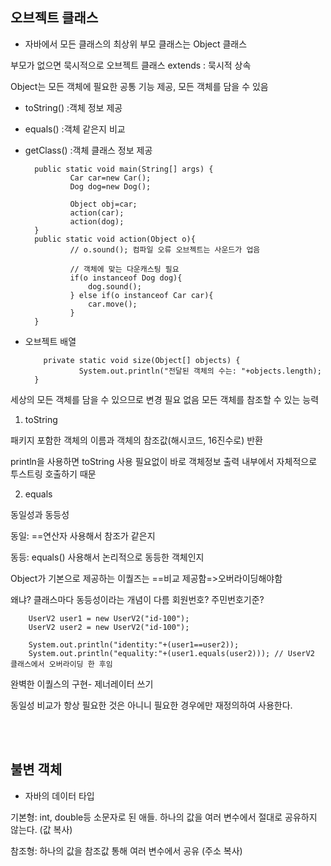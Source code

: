 ## 오브젝트 클래스
- 자바에서 모든 클래스의 최상위 부모 클래스는 Object 클래스
  
부모가 없으면 묵시적으로 오브젝트 클래스 extends : 묵시적 상속

Object는 모든 객체에 필요한 공통 기능 제공, 모든 객체를 담을 수 있음

- toString() :객체 정보 제공
- equals() :객체 같은지 비교
- getClass() :객체 클래스 정보 제공

        public static void main(String[] args) {
                Car car=new Car();
                Dog dog=new Dog();
        
                Object obj=car;
                action(car);
                action(dog);
        }
        public static void action(Object o){
                // o.sound(); 컴파일 오류 오브젝트는 사운드가 업음
        
                // 객체에 맞는 다운캐스팅 필요
                if(o instanceof Dog dog){
                    dog.sound();
                } else if(o instanceof Car car){
                    car.move();
                }
        }


- 오브젝트 배열
  
          private static void size(Object[] objects) {
                  System.out.println("전달된 객체의 수는: "+objects.length);
        }
세상의 모든 객체를 담을 수 있으므로 변경 필요 없음 모든 객체를 참조할 수 있는 능력

1. toString
  
패키지 포함한 객체의 이름과 객체의 참조값(해시코드, 16진수로) 반환

println을 사용하면 toString 사용 필요없이 바로 객체정보 출력 내부에서 자체적으로 투스트링 호출하기 때문

2. equals

동일성과 동등성

동일: ==연산자 사용해서 참조가 같은지

동등: equals() 사용해서 논리적으로 동등한 객체인지

Object가 기본으로 제공하는 이퀄즈는 ==비교 제공함=>오버라이딩해야함

왜냐? 클래스마다 동등성이라는 개념이 다름 회원번호? 주민번호기준?

        UserV2 user1 = new UserV2("id-100");
        UserV2 user2 = new UserV2("id-100");

        System.out.println("identity:"+(user1==user2));
        System.out.println("equality:"+(user1.equals(user2))); // UserV2 클래스에서 오버라이딩 한 후임

완벽한 이퀄스의 구현- 제너레이터 쓰기

동일성 비교가 항상 필요한 것은 아니니 필요한 경우에만 재정의하여 사용한다. 

<br><br>

## 불변 객체

- 자바의 데이터 타입

기본형: int, double등 소문자로 된 애들. 하나의 값을 여러 변수에서 절대로 공유하지 않는다. (값 복사)

참조형: 하나의 값을 참조값 통해 여러 변수에서 공유 (주소 복사)





